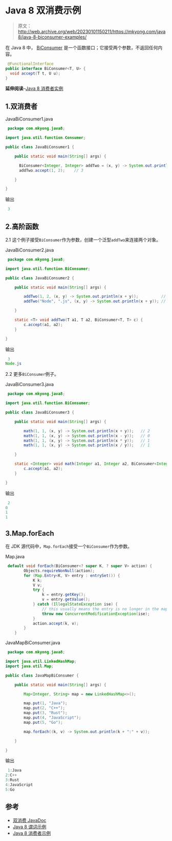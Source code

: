 # Java 8 双消费示例

> 原文：<http://web.archive.org/web/20230101150211/https://mkyong.com/java8/java-8-biconsumer-examples/>

在 Java 8 中， [BiConsumer](http://web.archive.org/web/20221205194609/https://docs.oracle.com/javase/8/docs/api/java/util/function/BiConsumer.html) 是一个函数接口；它接受两个参数，不返回任何内容。

```java
 @FunctionalInterface
public interface BiConsumer<T, U> {
  void accept(T t, U u);
} 
```

**延伸阅读**–[Java 8 消费者实例](/web/20221205194609/https://mkyong.com/java8/java-8-consumer-examples/)

## 1.双消费者

JavaBiConsumer1.java

```java
 package com.mkyong.java8;

import java.util.function.Consumer;

public class JavaBiConsumer1 {

    public static void main(String[] args) {

      BiConsumer<Integer, Integer> addTwo = (x, y) -> System.out.println(x + y);
      addTwo.accept(1, 2);    // 3

    }

} 
```

输出

```java
 3 
```

## 2.高阶函数

2.1 这个例子接受`BiConsumer`作为参数，创建一个泛型`addTwo`来连接两个对象。

JavaBiConsumer2.java

```java
 package com.mkyong.java8;

import java.util.function.BiConsumer;

public class JavaBiConsumer2 {

    public static void main(String[] args) {

        addTwo(1, 2, (x, y) -> System.out.println(x + y));          // 3
        addTwo("Node", ".js", (x, y) -> System.out.println(x + y)); // Node.js

    }

    static <T> void addTwo(T a1, T a2, BiConsumer<T, T> c) {
        c.accept(a1, a2);
    }

} 
```

输出

```java
 3
Node.js 
```

2.2 更多`BiConsumer`例子。

JavaBiConsumer3.java

```java
 package com.mkyong.java8;

import java.util.function.BiConsumer;

public class JavaBiConsumer3 {

    public static void main(String[] args) {

        math(1, 1, (x, y) -> System.out.println(x + y));   // 2
        math(1, 1, (x, y) -> System.out.println(x - y));   // 0
        math(1, 1, (x, y) -> System.out.println(x * y));   // 1
        math(1, 1, (x, y) -> System.out.println(x / y));   // 1

    }

    static <Integer> void math(Integer a1, Integer a2, BiConsumer<Integer, Integer> c) {
        c.accept(a1, a2);
    }

} 
```

输出

```java
 2
0
1
1 
```

## 3.Map.forEach

在 JDK 源代码中，`Map.forEach`接受一个`BiConsumer`作为参数。

Map.java

```java
 default void forEach(BiConsumer<? super K, ? super V> action) {
        Objects.requireNonNull(action);
        for (Map.Entry<K, V> entry : entrySet()) {
            K k;
            V v;
            try {
                k = entry.getKey();
                v = entry.getValue();
            } catch (IllegalStateException ise) {
                // this usually means the entry is no longer in the map.
                throw new ConcurrentModificationException(ise);
            }
            action.accept(k, v);
        }
    } 
```

JavaMapBiConsumer.java

```java
 package com.mkyong.java8;

import java.util.LinkedHashMap;
import java.util.Map;

public class JavaMapBiConsumer {

    public static void main(String[] args) {

        Map<Integer, String> map = new LinkedHashMap<>();

        map.put(1, "Java");
        map.put(2, "C++");
        map.put(3, "Rust");
        map.put(4, "JavaScript");
        map.put(5, "Go");

        map.forEach((k, v) -> System.out.println(k + ":" + v));

    }

} 
```

输出

```java
 1:Java
2:C++
3:Rust
4:JavaScript
5:Go 
```

## 参考

*   [双消费 JavaDoc](http://web.archive.org/web/20221205194609/https://docs.oracle.com/javase/8/docs/api/java/util/function/BiConsumer.html)
*   [Java 8 谓词示例](/web/20221205194609/https://mkyong.com/java8/java-8-predicate-examples/)
*   [Java 8 消费者示例](/web/20221205194609/https://mkyong.com/java8/java-8-consumer-examples/)

<input type="hidden" id="mkyong-current-postId" value="15423">